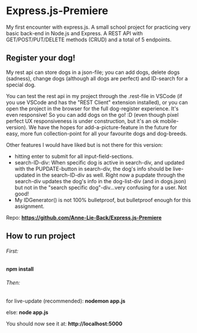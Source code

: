 # Express.js-Premiere
My first encounter with express.js. A small school project for practicing very basic back-end in Node.js and Express. A REST API with GET/POST/PUT/DELETE methods (CRUD) and a total of 5 endpoints.

## Register your dog!
My rest api can store dogs in a json-file; you can add dogs, delete dogs (sadness), change dogs (although all dogs are perfect) and ID-search for a special dog.

You can test the rest api in my project through the .rest-file in VSCode (if you use VSCode and has the "REST Client" extension installed), or you can open the project in the browser for the full dog-register experience. It's even responsive! So you can add dogs on the go! :D (even though pixel perfect UX responsiveness is under construction, but it's an ok mobile-version). We have the hopes for add-a-picture-feature in the future for easy, more fun collection-point for all your favourite dogs and dog-breeds.

Other features I would have liked but is not there for this version: 
- hitting enter to submit for all input-field-sections.
- search-ID-div: When specific dog is active in search-div, and updated with the PUPDATE-button in search-div, the dog's info should be live-updated in the search-ID-div as well. Right now a pupdate through the search-div updates the dog's info in the dog-list-div (and in dogs.json) but not in the "search specific dog"-div...very confusing for a user. Not good!
- My IDGenerator() is not 100% bulletproof, but bulletproof enough for this assignment.


Repo: **https://github.com/Anne-Lie-Back/Express.js-Premiere**

## How to run project

###### First:

**npm install**


###### Then:
for live-update (recommended):
**nodemon app.js**


else:
**node app.js**


You should now see it at: **http://localhost:5000**
